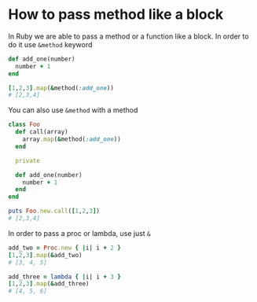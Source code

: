 # How to pass method like a block

In Ruby we are able to pass a method or a function like a block. In order to do it use `&method` keyword

```ruby
def add_one(number)
  number + 1
end

[1,2,3].map(&method(:add_one))
# [2,3,4]
```

You can also use `&method` with a method

```ruby
class Foo
  def call(array)
    array.map(&method(:add_one))
  end

  private

  def add_one(number)
    number + 1
  end
end

puts Foo.new.call([1,2,3])
# [2,3,4]
```

In order to pass a proc or lambda, use just `&`

```ruby
add_two = Proc.new { |i| i + 2 }
[1,2,3].map(&add_two)
# [3, 4, 5]

add_three = lambda { |i| i + 3 }
[1,2,3].map(&add_three)
# [4, 5, 6]
```
